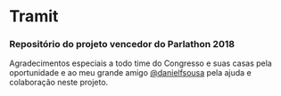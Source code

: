 # Tramit
### Repositório do projeto vencedor do Parlathon 2018

Agradecimentos especiais a todo time do Congresso e suas casas pela oportunidade e ao meu grande amigo [@danielfsousa](https://github.com/danielfsousa) pela ajuda e colaboração neste projeto.
